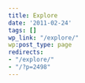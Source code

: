 ```yaml
---
title: Explore
date: '2011-02-24'
tags: []
wp_link: "/explore/"
wp:post_type: page
redirects:
- "/explore/"
- "/?p=2498"
---
```



